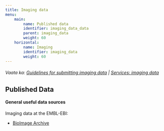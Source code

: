 ```yaml
---
title: Imaging data
menu:
    main:
        name: Published data
        identifier: imaging_data_data
        parent: imaging_data
        weight: 60
    horizontal:
        name: Imaging
        identifier: imaging_data
        weight: 60
---
```


###### Vaata ka: [Guidelines for submitting imaging data](../guidelines) | [Services: imaging data](../services)

## Published Data

#### General useful data sources

Imaging data at the EMBL-EBI:

* [BioImage Archive](https://www.ebi.ac.uk/bioimage-archive/)
